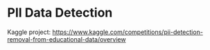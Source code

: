 # PII Data Detection

Kaggle project: https://www.kaggle.com/competitions/pii-detection-removal-from-educational-data/overview
